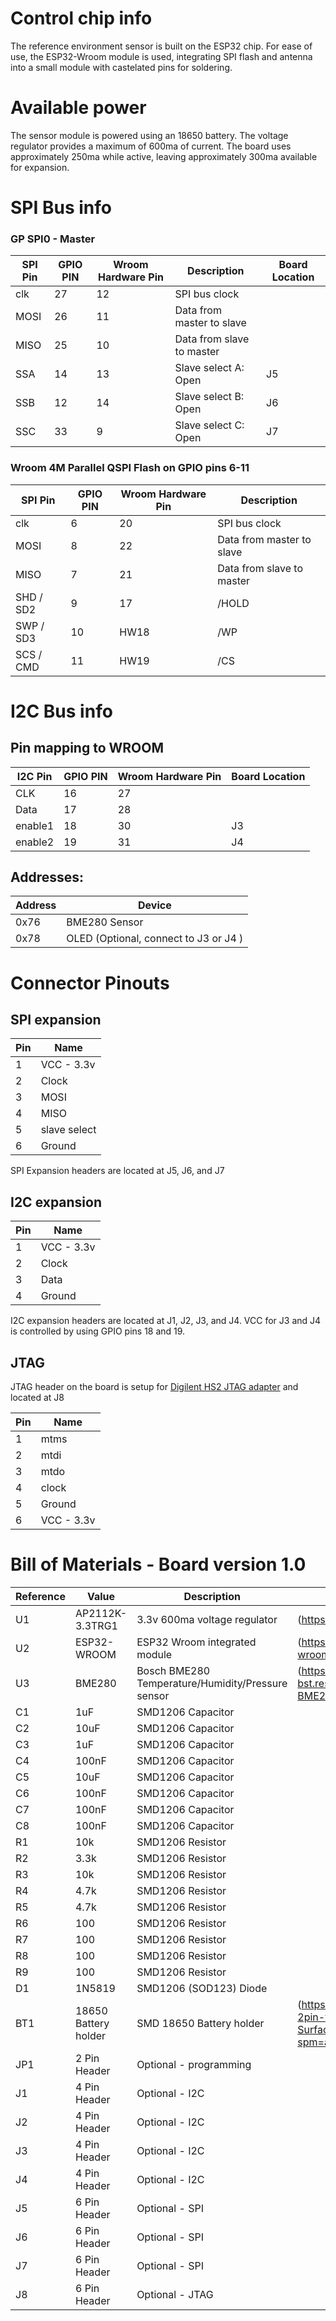 # Control chip info
The reference environment sensor is built on the ESP32 chip.  For ease of use, the ESP32-Wroom module is used, integrating SPI flash and antenna into a small module with castelated pins for soldering.

# Available power
The sensor module is powered using an 18650 battery.   The voltage regulator provides a maximum of 600ma of current.  The board uses approximately 250ma while active, leaving approximately 300ma available for expansion.

# SPI Bus info
### GP SPI0 - Master
|SPI Pin|GPIO PIN|Wroom Hardware Pin|Description|Board Location|
|-------|--------|------------------|-----------|--------------|
|clk| 27 | 12 | SPI bus clock | |
|MOSI| 26 | 11 | Data from master to slave | |
|MISO| 25 | 10 | Data from slave to master | |
|SSA| 14 | 13 | Slave select A: Open | J5 |
|SSB| 12 | 14 | Slave select B: Open | J6 |
|SSC| 33 | 9 | Slave select C: Open | J7 |

### Wroom 4M Parallel QSPI Flash on GPIO pins 6-11
|SPI Pin|GPIO PIN|Wroom Hardware Pin|Description|
|-------|--------|------------------|-----------|
|clk| 6 | 20 | SPI bus clock |
|MOSI| 8 | 22 | Data from master to slave |
|MISO| 7 | 21 | Data from slave to master |
|SHD / SD2 | 9 | 17 | /HOLD |
|SWP / SD3 | 10 | HW18 | /WP |
|SCS / CMD | 11 | HW19 | /CS |

# I2C Bus info
## Pin mapping to WROOM
|I2C Pin|GPIO PIN|Wroom Hardware Pin|Board Location|
|-------|--------|------------------|--------------|
|CLK| 16 | 27 ||
|Data| 17 | 28 ||
|enable1| 18 | 30 | J3 |
|enable2| 19 | 31 | J4 |

## Addresses:
|Address|Device|
|-------|------|
|0x76|BME280 Sensor|
|0x78|OLED (Optional, connect to J3 or J4 )|

# Connector Pinouts
## SPI expansion
|Pin|Name|
|---|----|
|1|VCC - 3.3v|
|2|Clock|
|3|MOSI|
|4|MISO|
|5|slave select|
|6|Ground|

SPI Expansion headers are located at J5, J6, and J7

## I2C expansion
|Pin|Name|
|---|----|
|1|VCC - 3.3v|
|2|Clock|
|3|Data|
|4|Ground|

I2C expansion headers are located at J1, J2, J3, and J4.   VCC for J3 and J4 is controlled by using GPIO pins 18 and 19.

## JTAG
JTAG header on the board is setup for [Digilent HS2 JTAG adapter](https://store.digilentinc.com/jtag-hs2-programming-cable/) and located at J8

|Pin|Name|
|---|----|
|1|mtms|
|2|mtdi|
|3|mtdo|
|4|clock|
|5|Ground|
|6|VCC - 3.3v|


# Bill of Materials - Board version 1.0
|Reference|Value|Description|Datasheet|
|---------|-----|-----------|---------|
|U1|AP2112K-3.3TRG1|3.3v 600ma voltage regulator|(https://www.diodes.com/assets/Datasheets/AP2112.pdf)
|U2|ESP32-WROOM|ESP32 Wroom integrated module|(https://www.espressif.com/sites/default/files/documentation/esp32-wroom-32_datasheet_en.pdf)
|U3|BME280|Bosch BME280 Temperature/Humidity/Pressure sensor|(https://ae-bst.resource.bosch.com/media/_tech/media/datasheets/BST-BME280_DS001-12.pdf)
|C1|1uF|SMD1206 Capacitor||
|C2|10uF|SMD1206 Capacitor||
|C3|1uF|SMD1206 Capacitor||
|C4|100nF|SMD1206 Capacitor||
|C5|10uF|SMD1206 Capacitor||
|C6|100nF|SMD1206 Capacitor||
|C7|100nF|SMD1206 Capacitor||
|C8|100nF|SMD1206 Capacitor||
|R1|10k|SMD1206 Resistor||
|R2|3.3k|SMD1206 Resistor||
|R3|10k|SMD1206 Resistor||
|R4|4.7k|SMD1206 Resistor||
|R5|4.7k|SMD1206 Resistor||
|R6|100|SMD1206 Resistor||
|R7|100|SMD1206 Resistor||
|R8|100|SMD1206 Resistor||
|R9|100|SMD1206 Resistor||
|D1|1N5819|SMD1206 (SOD123) Diode||
|BT1|18650 Battery holder|SMD 18650 Battery holder|(https://www.aliexpress.com/item/10pcs-DIY-Battery-Holder-SMT-2pin-for-single-18650-rechargeable-Lithium-battery-SMD-Surface-Mount-PCB/32734996935.html?spm=a2g0s.9042311.0.0.5b014c4dK10LK0)|
|JP1|2 Pin Header|Optional - programming||
|J1|4 Pin Header|Optional - I2C||
|J2|4 Pin Header|Optional - I2C||
|J3|4 Pin Header|Optional - I2C||
|J4|4 Pin Header|Optional - I2C||
|J5|6 Pin Header|Optional - SPI||
|J6|6 Pin Header|Optional - SPI||
|J7|6 Pin Header|Optional - SPI||
|J8|6 Pin Header|Optional - JTAG||
